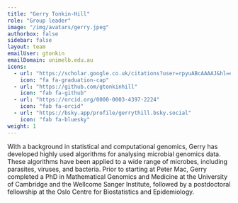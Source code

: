 ```yaml
---
title: "Gerry Tonkin-Hill"
role: "Group leader"
image: "/img/avatars/gerry.jpeg"
authorbox: false
sidebar: false
layout: team
emailUser: gtonkin
emailDomain: unimelb.edu.au
icons:
  - url: "https://scholar.google.co.uk/citations?user=rpyuABcAAAAJ&hl=en&oi=ao"
    icon: "fa fa-graduation-cap"
  - url: "https://github.com/gtonkinhill"
    icon: "fab fa-github"
  - url: "https://orcid.org/0000-0003-4397-2224"
    icon: "fab fa-orcid"
  - url: "https://bsky.app/profile/gerrythill.bsky.social"
    icon: "fab fa-bluesky"
weight: 1
---
```

With a background in statistical and computational genomics, Gerry has developed highly used algorithms for analysing microbial genomics data. These algorithms have been applied to a wide range of microbes, including parasites, viruses, and bacteria. Prior to starting at Peter Mac, Gerry completed a PhD in Mathematical Genomics and Medicine at the University of Cambridge and the Wellcome Sanger Institute, followed by a postdoctoral fellowship at the Oslo Centre for Biostatistics and Epidemiology.
